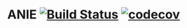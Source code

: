 # ANIE [![Build Status](https://travis-ci.org/kadirayk/ANIE.svg)](https://travis-ci.org/kadirayk/ANIE) [![codecov](https://codecov.io/gh/kadirayk/ANIE/graphs/badge.svg)](https://codecov.io/gh/kadirayk/ANIE/)